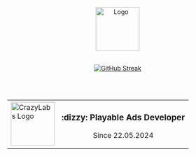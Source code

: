 <div align="center">
  <img src="https://i.giphy.com/media/7Z49eulwv4aGY35RaD/giphy.webp" width="100" alt="Logo" />
  <br><br>

[![GitHub Streak](https://github-readme-streak-stats.herokuapp.com?user=MladenovaKristina&theme=transparent&hide_border=true&date_format=j%20M%5B%20Y%5D&exclude_days=Sun%2CFri%2CSat)](https://git.io/streak-stats)
  
  <br><br>
  <table style="border: none;">
    <tr>
      <td>
        <a href="https://www.crazylabs.com/">
          <img src="https://www.crazylabs.com/lp/crazy-summer-challenge/media/shrimpy.png" width="100" alt="CrazyLabs Logo" />
        </a>
      </td>
      <td><center>
        <h3>:dizzy: Playable Ads Developer</h3>
        <p>Since 22.05.2024</p></center>
      </td>
    </tr>
  </table>
  <br>
  <br>
</div>
